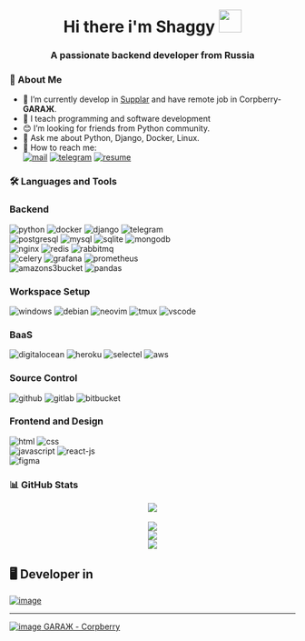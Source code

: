 <!---
shaggy-axel/shaggy-axel is a ✨ special ✨ repository because its `README.md` (this file) appears on your GitHub profile.
You can click the Preview link to take a look at your changes.
--->
<h1 align="center"> Hi there i'm Shaggy <img src="https://camo.githubusercontent.com/e8e7b06ecf583bc040eb60e44eb5b8e0ecc5421320a92929ce21522dbc34c891/68747470733a2f2f6d656469612e67697068792e636f6d2f6d656469612f6876524a434c467a6361737252346961377a2f67697068792e676966" width=40> </h1>
<h3 align="center"> A passionate backend developer from Russia </h3>

### 📜 About Me
- 🔭 I’m currently develop in [Supplar](https://supplar.cloud) and have remote job in Corpberry-__GARAЖ__.
- 🌱 I teach programming and software development
- 😊 I’m looking for friends from Python community.
- 💬 Ask me about Python, Django, Docker, Linux.
- 📧 How to reach me: <br>
[![mail](https://img.shields.io/badge/eMail-000000?style=for-the-badge&logo=Mail)](mailto:kornerus@fjfi.cvut.cz)
[![telegram](https://img.shields.io/badge/Telegram-000000?style=for-the-badge&logo=Telegram)](https://t.me/shaggy_axel)
[![resume](https://img.shields.io/badge/Resume-000000?style=for-the-badge&logo=Resume)](https://resume.shaggyaxel.ru/)

### 🛠 Languages and Tools
### Backend
![python](https://img.shields.io/badge/Python-000000?style=for-the-badge&logo=Python)
![docker](https://img.shields.io/badge/Docker-000000?style=for-the-badge&logo=Docker)
![django](https://img.shields.io/badge/Django-000000?style=for-the-badge&logo=Django)
![telegram](https://img.shields.io/badge/TelegramApi-000000?style=for-the-badge&logo=Telegram)
<br>
![postgresql](https://img.shields.io/badge/PostgreSQL-000000?style=for-the-badge&logo=PostgreSQL)
![mysql](https://img.shields.io/badge/MySQL-000000?style=for-the-badge&logo=MySQL)
![sqlite](https://img.shields.io/badge/SQLite-000000?style=for-the-badge&logo=SQLite&logoColor=turquoise)
![mongodb](https://img.shields.io/badge/MongoDB-000000?style=for-the-badge&logo=MongoDB)
<br>
![nginx](https://img.shields.io/badge/Nginx-000000?style=for-the-badge&logo=Nginx&logoColor=green)
![redis](https://img.shields.io/badge/Redis-000000?style=for-the-badge&logo=Redis)
![rabbitmq](https://img.shields.io/badge/RabbitMQ-000000?style=for-the-badge&logo=RabbitMQ)
<br>
![celery](https://img.shields.io/badge/celery-000000?style=for-the-badge&logo=Celery&logoColor=green)
![grafana](https://img.shields.io/badge/Grafana-000000?style=for-the-badge&logo=Grafana)
![prometheus](https://img.shields.io/badge/Prometheus-000000?style=for-the-badge&logo=Prometheus) <br>
![amazons3bucket](https://img.shields.io/badge/Amazon%20S3%20Bucket-000000?style=for-the-badge&logo=AmazonS3)
![pandas](https://img.shields.io/badge/Pandas-000000?style=for-the-badge&logo=Pandas)

### Workspace Setup
![windows](https://img.shields.io/badge/Windows-000000?style=for-the-badge&logo=Windows&logoColor=blue)
![debian](https://img.shields.io/badge/Debian-000000?style=for-the-badge&logo=Debian&logoColor=red)
![neovim](https://img.shields.io/badge/NEOVIM-000000?style=for-the-badge&logo=NeoVim)
![tmux](https://img.shields.io/badge/Tmux-000000?style=for-the-badge&logo=Tmux)
![vscode](https://img.shields.io/badge/VSCode-000000?style=for-the-badge&logo=visualstudiocode&logoColor=blue)

### BaaS
![digitalocean](https://img.shields.io/badge/digitalocean-000000?style=for-the-badge&logo=DigitalOcean)
![heroku](https://img.shields.io/badge/heroku-000000?style=for-the-badge&logo=Heroku&logoColor=violet)
![selectel](https://img.shields.io/badge/selectel-000000?style=for-the-badge&logo=Selectel&logoColor=red)
![aws](https://img.shields.io/badge/AWS-000000?style=for-the-badge&logo=Amazon)

### Source Control
![github](https://img.shields.io/badge/GitHub-000000?style=for-the-badge&logo=GitHub&logoColor=white)
![gitlab](https://img.shields.io/badge/GitLab-000000?style=for-the-badge&logo=GitLab)
![bitbucket](https://img.shields.io/badge/BitBucket-000000?style=for-the-badge&logo=BitBucket&logoColor=blue)

### Frontend and Design
![html](https://img.shields.io/badge/html-000000?style=for-the-badge&logo=HTML5)
![css](https://img.shields.io/badge/css-000000?style=for-the-badge&logo=CSS3) <br>
![javascript](https://img.shields.io/badge/javascript-000000?style=for-the-badge&logo=JavaScript)
![react-js](https://img.shields.io/badge/reactjs-000000?style=for-the-badge&logo=React) <br>
![figma](https://img.shields.io/badge/figma-000000?style=for-the-badge&logo=Figma)



### 📊 GitHub Stats
<div align="center"> <img src="https://komarev.com/ghpvc/?username=shaggy-axel&label=visitors&color=0e75b6&style=plastic"/> </div><br>
<div align="center">
    <img src="https://github-readme-stats.vercel.app/api?username=shaggy-axel&show_icons=true&theme=radical&include_all_commits=true&count_private=true&line_height=25&custom_title=Shaggy"/>  </div>
<div align="center">
    <img src="https://github-readme-stats.vercel.app/api/top-langs/?username=shaggy-axel&theme=radical&layout=compact&langs_count=12"/> </div>
<div align="center">
    <img src="https://github-readme-streak-stats.herokuapp.com/?user=shaggy-axel&theme=github-dark&hide_border=true"/> </div>

## 🖥 Developer in
[![image](https://user-images.githubusercontent.com/79697348/147478917-a948eb8f-f9eb-4126-b32f-e2d00cdf2bce.png)](https://supplar.cloud/)
<!-- ![garaz](https://user-images.githubusercontent.com/79697348/147487745-e408fbfc-d737-4361-baae-de733f3626f3.png)
 -->
 * * *
 [![image](https://user-images.githubusercontent.com/79697348/147487899-0598af4b-6388-48be-a419-3be0567648db.png) GARAЖ - Corpberry](https://www.instagram.com/garazh.space/)
